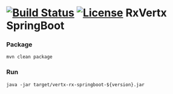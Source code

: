 [![Build Status](https://travis-ci.org/theborakompanioni/vertx-rx-springboot.svg)](https://travis-ci.org/theborakompanioni/vertx-rx-springboot)
[![License](https://img.shields.io/github/license/theborakompanioni/vertx-rx-springboot.svg?maxAge=2592000)](https://github.com/theborakompanioni/vertx-rx-springboot/blob/master/LICENSE)
RxVertx SpringBoot
====

### Package
```
mvn clean package
```

### Run
```
java -jar target/vertx-rx-springboot-${version}.jar
```
